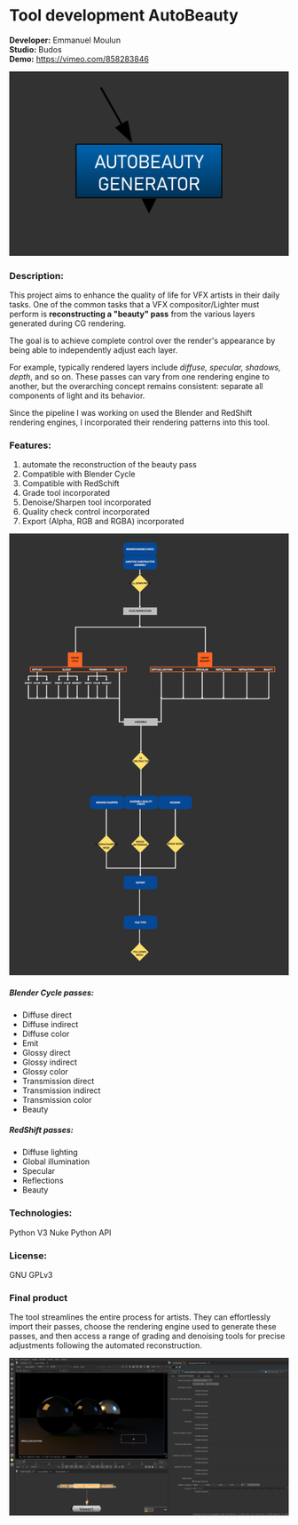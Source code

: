 # Tool development AutoBeauty

**Developer:** Emmanuel Moulun<br>
**Studio:** Budos<br>
**Demo:** https://vimeo.com/858283846

![Image](https://github.com/lostbyt/Tool_development_AutoBeauty/blob/main/capture01.PNG)

### Description:
This project aims to enhance the quality of life for VFX artists in their daily tasks.
One of the common tasks that a VFX compositor/Lighter must perform is **reconstructing a "beauty" pass**
from the various layers generated during CG rendering.

The goal is to achieve complete control over the render's appearance by being able to independently adjust each layer.

For example, typically rendered layers include *diffuse, specular, shadows, depth*, and so on.
These passes can vary from one rendering engine to another, but the overarching concept remains consistent: separate all components of light and its behavior.

Since the pipeline I was working on used the Blender and RedShift rendering engines, I incorporated their rendering patterns into this tool.

### Features:
1. automate the reconstruction of the beauty pass
2. Compatible with Blender Cycle
3. Compatible with RedSchift
4. Grade tool incorporated
5. Denoise/Sharpen tool incorporated
6. Quality check control incorporated
7. Export (Alpha, RGB and RGBA) incorporated

![Image](https://github.com/lostbyt/Tool_development_AutoBeauty/blob/main/mindMap.jpg)


##### Blender Cycle passes:
* Diffuse direct
* Diffuse indirect
* Diffuse color
* Emit
* Glossy direct
* Glossy indirect
* Glossy color
* Transmission direct
* Transmission indirect
* Transmission color
* Beauty

##### RedShift passes:
* Diffuse lighting
*  Global illumination
* Specular
* Reflections
* Beauty

### Technologies:
Python V3
Nuke Python API

### License:
GNU GPLv3

### Final product
The tool streamlines the entire process for artists. 
They can effortlessly import their passes, choose the rendering engine used to generate these passes, 
and then access a range of grading and denoising tools for precise adjustments following the automated reconstruction.

![Image](https://github.com/lostbyt/Tool_development_AutoBeauty/blob/main/autoBeauty_denoise.jpg)

